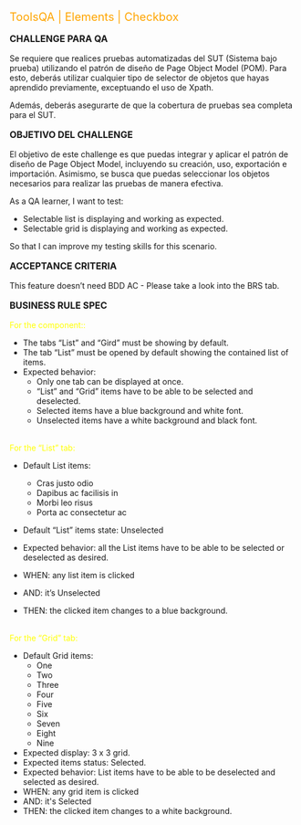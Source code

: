 <span style="font-size:20px; color:orange">ToolsQA | Elements | Checkbox </span>

**<p style="font-size:16px;"> CHALLENGE PARA QA  </p>**

Se requiere que realices pruebas automatizadas del SUT (Sistema bajo prueba) utilizando el patrón de diseño de Page Object Model (POM). Para esto, deberás utilizar cualquier tipo de selector de objetos que hayas aprendido previamente, exceptuando el uso de Xpath.

Además, deberás asegurarte de que la cobertura de pruebas sea completa para el SUT.

**<p style="font-size:16px;"> OBJETIVO DEL CHALLENGE </p>**

El objetivo de este challenge es que puedas integrar y aplicar el patrón de diseño de Page Object Model, incluyendo su creación, uso, exportación e importación. Asimismo, se busca que puedas seleccionar los objetos necesarios para realizar las pruebas de manera efectiva.


As a QA learner, I want to test:
- Selectable list is displaying and working as expected.
- Selectable grid is displaying and working as expected.

So that I can improve my testing skills for this scenario.

**<p style="font-size:16px;"> ACCEPTANCE CRITERIA </p>**

This feature doesn’t need BDD AC - Please take a look into the BRS tab.

**<p style="font-size:16px;"> BUSINESS RULE SPEC </p>**

<span style="font-size:14px; color:yellow">For the component::</span>
- The tabs “List” and “Gird” must be showing by default.
- The tab “List” must be opened by default showing the contained list of items.
- Expected behavior:
	- Only one tab can be displayed at once.
	- “List” and “Grid” items have to be able to be selected and deselected.
	- Selected items have a blue background and white font.
	- Unselected items have a white background and black font.<br><br>

<span style="font-size:14px; color:yellow">For the “List” tab:</span>

- Default List items:
	- Cras justo odio
	- Dapibus ac facilisis in
	- Morbi leo risus
	- Porta ac consectetur ac

- Default “List” items state: Unselected
- Expected behavior: all the List items have to be able to be selected or deselected as desired. 
- WHEN: any list item is clicked 
- AND: it’s Unselected
- THEN: the clicked item changes to a blue background. <br><br>

<span style="font-size:14px; color:yellow">For the “Grid” tab:</span>

- Default Grid items:
	- One
	- Two
	- Three
	- Four
	- Five
	- Six
	- Seven
	- Eight
	- Nine
- Expected display: 3 x 3 grid.
- Expected items status: Selected.
- Expected behavior: List items have to be able to be deselected and selected as desired.
- WHEN: any grid item is clicked
- AND: it's Selected
- THEN: the clicked item changes to a white background. 
